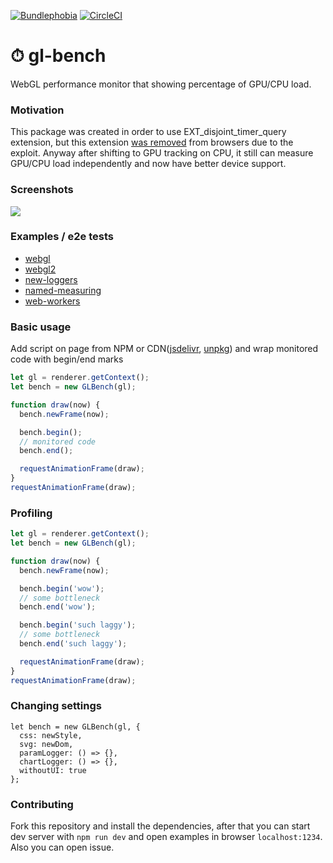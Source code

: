 [![Bundlephobia](https://badgen.net/bundlephobia/min/gl-bench)](https://bundlephobia.com/result?p=gl-bench)
[![CircleCI](https://badgen.net/github/status/munrocket/gl-bench/master/ci)](https://circleci.com/gh/munrocket/gl-bench)

# ⏱ gl-bench

WebGL performance monitor that showing percentage of GPU/CPU load.

### Motivation
This package was created in order to use EXT_disjoint_timer_query extension, but this extension
[was removed](https://caniuse.com/#search=EXT_disjoint_timer_query) from browsers due to the exploit.
Anyway after shifting to GPU tracking on CPU, it still can measure GPU/CPU load independently
and now have better device support.

### Screenshots
![](https://habrastorage.org/webt/t1/xc/wu/t1xcwu802qy4c0wt1ioormzpudq.png)

### Examples / e2e tests
- [webgl](https://munrocket.github.io/gl-bench/examples/webgl.html)
- [webgl2](https://munrocket.github.io/gl-bench/examples/webgl2.html)
- [new-loggers](https://munrocket.github.io/gl-bench/examples/new-loggers.html)
- [named-measuring](https://munrocket.github.io/gl-bench/examples/named-measuring.html)
- [web-workers](https://munrocket.github.io/gl-bench/examples/web-workers.html)

### Basic usage
Add script on page from NPM or CDN([jsdelivr](https://cdn.jsdelivr.net/npm/gl-bench/dist/gl-bench.min.js),
[unpkg](https://unpkg.com/gl-bench/dist/gl-bench.min.js)) and wrap monitored code with begin/end marks
```javascript
let gl = renderer.getContext();
let bench = new GLBench(gl);

function draw(now) {
  bench.newFrame(now);

  bench.begin();
  // monitored code
  bench.end();

  requestAnimationFrame(draw);
}
requestAnimationFrame(draw);
```

### Profiling
```javascript
let gl = renderer.getContext();
let bench = new GLBench(gl);

function draw(now) {
  bench.newFrame(now);

  bench.begin('wow');
  // some bottleneck
  bench.end('wow');

  bench.begin('such laggy');
  // some bottleneck
  bench.end('such laggy');

  requestAnimationFrame(draw);
}
requestAnimationFrame(draw);
```

### Changing settings
```
let bench = new GLBench(gl, {
  css: newStyle,
  svg: newDom,
  paramLogger: () => {},
  chartLogger: () => {},
  withoutUI: true
};
```

### Contributing
Fork this repository and install the dependencies, after that you can start dev server with `npm run dev`
and open examples in browser `localhost:1234`. Also you can open issue.

[//]: # (track instanced arrays, optimize code size, gl = null, without rAF)
